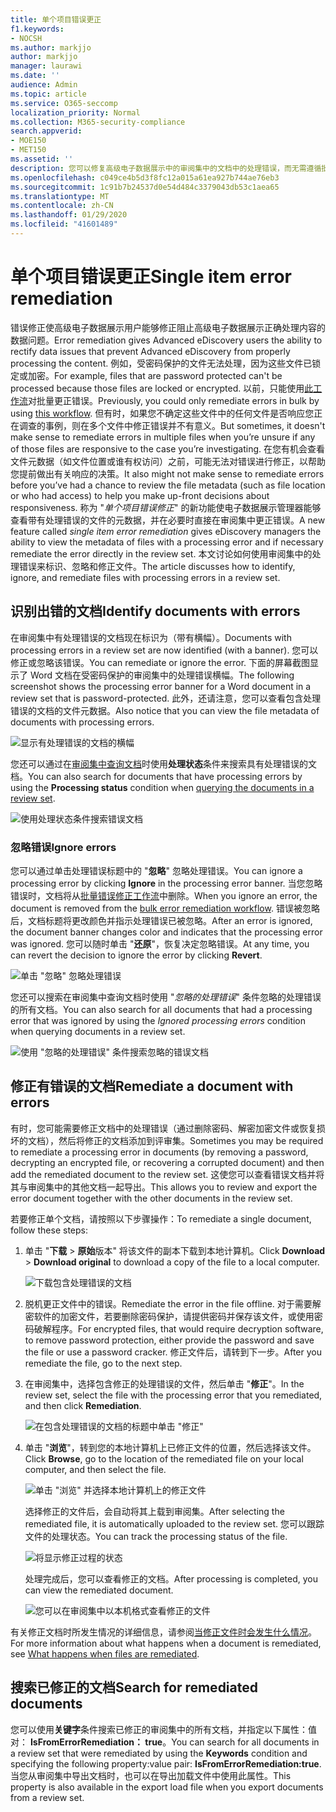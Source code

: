 ```yaml
---
title: 单个项目错误更正
f1.keywords:
- NOCSH
ms.author: markjjo
author: markjjo
manager: laurawi
ms.date: ''
audience: Admin
ms.topic: article
ms.service: O365-seccomp
localization_priority: Normal
ms.collection: M365-security-compliance
search.appverid:
- MOE150
- MET150
ms.assetid: ''
description: 您可以修复高级电子数据展示中的审阅集中的文档中的处理错误，而无需遵循批量错误修正过程。
ms.openlocfilehash: c049ce4b5d3f8fc12a015a61ea927b744ae76eb3
ms.sourcegitcommit: 1c91b7b24537d0e54d484c3379043db53c1aea65
ms.translationtype: MT
ms.contentlocale: zh-CN
ms.lasthandoff: 01/29/2020
ms.locfileid: "41601489"
---
```

# <a name="single-item-error-remediation"></a><span data-ttu-id="fd706-103">单个项目错误更正</span><span class="sxs-lookup"><span data-stu-id="fd706-103">Single item error remediation</span></span>

<span data-ttu-id="fd706-104">错误修正使高级电子数据展示用户能够修正阻止高级电子数据展示正确处理内容的数据问题。</span><span class="sxs-lookup"><span data-stu-id="fd706-104">Error remediation gives Advanced eDiscovery users the ability to rectify data issues that prevent Advanced eDiscovery from properly processing the content.</span></span> <span data-ttu-id="fd706-105">例如，受密码保护的文件无法处理，因为这些文件已锁定或加密。</span><span class="sxs-lookup"><span data-stu-id="fd706-105">For example, files that are password protected can't be processed because those files are locked or encrypted.</span></span> <span data-ttu-id="fd706-106">以前，只能使用[此工作流](error-remediation-when-processing-data-in-advanced-ediscovery.md)对批量更正错误。</span><span class="sxs-lookup"><span data-stu-id="fd706-106">Previously, you could only remediate errors in bulk by using [this workflow](error-remediation-when-processing-data-in-advanced-ediscovery.md).</span></span> <span data-ttu-id="fd706-107">但有时，如果您不确定这些文件中的任何文件是否响应您正在调查的事例，则在多个文件中修正错误并不有意义。</span><span class="sxs-lookup"><span data-stu-id="fd706-107">But sometimes, it doesn't make sense to remediate errors in multiple files when you’re unsure if any of those files are responsive to the case you’re investigating.</span></span> <span data-ttu-id="fd706-108">在您有机会查看文件元数据（如文件位置或谁有权访问）之前，可能无法对错误进行修正，以帮助您提前做出有关响应的决策。</span><span class="sxs-lookup"><span data-stu-id="fd706-108">It also might not make sense to remediate errors before you’ve had a chance to review the file metadata (such as file location or who had access) to help you make up-front decisions about responsiveness.</span></span> <span data-ttu-id="fd706-109">称为 "*单个项目错误修正*" 的新功能使电子数据展示管理器能够查看带有处理错误的文件的元数据，并在必要时直接在审阅集中更正错误。</span><span class="sxs-lookup"><span data-stu-id="fd706-109">A new feature called *single item error remediation* gives eDiscovery managers the ability to view the metadata of files with a processing error and if necessary remediate the error directly in the review set.</span></span> <span data-ttu-id="fd706-110">本文讨论如何使用审阅集中的处理错误来标识、忽略和修正文件。</span><span class="sxs-lookup"><span data-stu-id="fd706-110">The article discusses how to identify, ignore, and remediate files with processing errors in a review set.</span></span>

## <a name="identify-documents-with-errors"></a><span data-ttu-id="fd706-111">识别出错的文档</span><span class="sxs-lookup"><span data-stu-id="fd706-111">Identify documents with errors</span></span>

<span data-ttu-id="fd706-112">在审阅集中有处理错误的文档现在标识为（带有横幅）。</span><span class="sxs-lookup"><span data-stu-id="fd706-112">Documents with processing errors in a review set are now identified (with a banner).</span></span> <span data-ttu-id="fd706-113">您可以修正或忽略该错误。</span><span class="sxs-lookup"><span data-stu-id="fd706-113">You can remediate or ignore the error.</span></span> <span data-ttu-id="fd706-114">下面的屏幕截图显示了 Word 文档在受密码保护的审阅集中的处理错误横幅。</span><span class="sxs-lookup"><span data-stu-id="fd706-114">The following screenshot shows the processing error banner for a Word document in a review set that is password-protected.</span></span> <span data-ttu-id="fd706-115">此外，还请注意，您可以查看包含处理错误的文档的文件元数据。</span><span class="sxs-lookup"><span data-stu-id="fd706-115">Also notice that you can view the file metadata of documents with processing errors.</span></span>

![显示有处理错误的文档的横幅](media/SIERimage1.png)

<span data-ttu-id="fd706-117">您还可以通过在[审阅集中查询文档](review-set-search.md)时使用**处理状态**条件来搜索具有处理错误的文档。</span><span class="sxs-lookup"><span data-stu-id="fd706-117">You can also search for documents that have processing errors by using the **Processing status** condition when [querying the documents in a review set](review-set-search.md).</span></span>

![使用处理状态条件搜索错误文档](media/SIERimage2.png)

### <a name="ignore-errors"></a><span data-ttu-id="fd706-119">忽略错误</span><span class="sxs-lookup"><span data-stu-id="fd706-119">Ignore errors</span></span>

<span data-ttu-id="fd706-120">您可以通过单击处理错误标题中的 "**忽略**" 忽略处理错误。</span><span class="sxs-lookup"><span data-stu-id="fd706-120">You can ignore a processing error by clicking **Ignore** in the processing error banner.</span></span> <span data-ttu-id="fd706-121">当您忽略错误时，文档将从[批量错误修正工作流](error-remediation-when-processing-data-in-advanced-ediscovery.md)中删除。</span><span class="sxs-lookup"><span data-stu-id="fd706-121">When you ignore an error, the document is removed from the [bulk error remediation workflow](error-remediation-when-processing-data-in-advanced-ediscovery.md).</span></span> <span data-ttu-id="fd706-122">错误被忽略后，文档标题将更改颜色并指示处理错误已被忽略。</span><span class="sxs-lookup"><span data-stu-id="fd706-122">After an error is ignored, the document banner changes color and indicates that the processing error was ignored.</span></span> <span data-ttu-id="fd706-123">您可以随时单击 "**还原**"，恢复决定忽略错误。</span><span class="sxs-lookup"><span data-stu-id="fd706-123">At any time, you can revert the decision to ignore the error by clicking **Revert**.</span></span>

![单击 "忽略" 忽略处理错误](media/SIERimage3.png)

<span data-ttu-id="fd706-125">您还可以搜索在审阅集中查询文档时使用 "*忽略的处理错误*" 条件忽略的处理错误的所有文档。</span><span class="sxs-lookup"><span data-stu-id="fd706-125">You can also search for all documents that had a processing error that was ignored by using the *Ignored processing errors* condition when querying documents in a review set.</span></span>

![使用 "忽略的处理错误" 条件搜索忽略的错误文档](media/SIERimage4.png)

## <a name="remediate-a-document-with-errors"></a><span data-ttu-id="fd706-127">修正有错误的文档</span><span class="sxs-lookup"><span data-stu-id="fd706-127">Remediate a document with errors</span></span>

<span data-ttu-id="fd706-128">有时，您可能需要修正文档中的处理错误（通过删除密码、解密加密文件或恢复损坏的文档），然后将修正的文档添加到评审集。</span><span class="sxs-lookup"><span data-stu-id="fd706-128">Sometimes you may be required to remediate a processing error in documents (by removing a password, decrypting an encrypted file, or recovering a corrupted document) and then add the remediated document to the review set.</span></span> <span data-ttu-id="fd706-129">这使您可以查看错误文档并将其与审阅集中的其他文档一起导出。</span><span class="sxs-lookup"><span data-stu-id="fd706-129">This allows you to review and export the error document together with the other documents in the review set.</span></span> 

<span data-ttu-id="fd706-130">若要修正单个文档，请按照以下步骤操作：</span><span class="sxs-lookup"><span data-stu-id="fd706-130">To remediate a single document, follow these steps:</span></span>

1. <span data-ttu-id="fd706-131">单击 "**下载** > **原始**版本" 将该文件的副本下载到本地计算机。</span><span class="sxs-lookup"><span data-stu-id="fd706-131">Click **Download** > **Download original** to download a copy of the file to a local computer.</span></span>

   ![下载包含处理错误的文档](media/SIERimage5.png)

2. <span data-ttu-id="fd706-133">脱机更正文件中的错误。</span><span class="sxs-lookup"><span data-stu-id="fd706-133">Remediate the error in the file offline.</span></span> <span data-ttu-id="fd706-134">对于需要解密软件的加密文件，若要删除密码保护，请提供密码并保存该文件，或使用密码破解程序。</span><span class="sxs-lookup"><span data-stu-id="fd706-134">For encrypted files, that would require decryption software, to remove password protection, either provide the password and save the file or use a password cracker.</span></span> <span data-ttu-id="fd706-135">修正文件后，请转到下一步。</span><span class="sxs-lookup"><span data-stu-id="fd706-135">After you remediate the file, go to the next step.</span></span>

3. <span data-ttu-id="fd706-136">在审阅集中，选择包含修正的处理错误的文件，然后单击 "**修正**"。</span><span class="sxs-lookup"><span data-stu-id="fd706-136">In the review set, select the file with the processing error that you remediated, and then  click **Remediation**.</span></span>

   ![在包含处理错误的文档的标题中单击 "修正"](media/SIERimage6.png)


4. <span data-ttu-id="fd706-138">单击 "**浏览**"，转到您的本地计算机上已修正文件的位置，然后选择该文件。</span><span class="sxs-lookup"><span data-stu-id="fd706-138">Click **Browse**, go to the location of the remediated file on your local computer, and then select the file.</span></span>

   ![单击 "浏览" 并选择本地计算机上的修正文件](media/SIERimage7.png)

    <span data-ttu-id="fd706-140">选择修正的文件后，会自动将其上载到审阅集。</span><span class="sxs-lookup"><span data-stu-id="fd706-140">After selecting the remediated file, it is automatically uploaded to the review set.</span></span> <span data-ttu-id="fd706-141">您可以跟踪文件的处理状态。</span><span class="sxs-lookup"><span data-stu-id="fd706-141">You can track the processing status of the file.</span></span>

    ![将显示修正过程的状态](media/SIERimage8.png)

   <span data-ttu-id="fd706-143">处理完成后，您可以查看修正的文档。</span><span class="sxs-lookup"><span data-stu-id="fd706-143">After processing is completed, you can view the remediated document.</span></span>

    ![您可以在审阅集中以本机格式查看修正的文件](media/SIERimage9.png)

<span data-ttu-id="fd706-145">有关修正文档时所发生情况的详细信息，请参阅[当修正文件时会发生什么情况](error-remediation.md#what-happens-when-files-are-remediated)。</span><span class="sxs-lookup"><span data-stu-id="fd706-145">For more information about what happens when a document is remediated, see [What happens when files are remediated](error-remediation.md#what-happens-when-files-are-remediated).</span></span>

## <a name="search-for-remediated-documents"></a><span data-ttu-id="fd706-146">搜索已修正的文档</span><span class="sxs-lookup"><span data-stu-id="fd706-146">Search for remediated documents</span></span>

<span data-ttu-id="fd706-147">您可以使用**关键字**条件搜索已修正的审阅集中的所有文档，并指定以下属性：值对： **IsFromErrorRemediation： true**。</span><span class="sxs-lookup"><span data-stu-id="fd706-147">You can search for all documents in a review set that were remediated by using the **Keywords** condition and specifying the following property:value pair: **IsFromErrorRemediation:true**.</span></span> <span data-ttu-id="fd706-148">当您从审阅集中导出文档时，也可以在导出加载文件中使用此属性。</span><span class="sxs-lookup"><span data-stu-id="fd706-148">This property is also available in the export load file when you export documents from a review set.</span></span>
